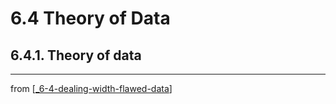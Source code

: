 # 6.4 Theory of Data

## 6.4.1. Theory of data
---
from [[_6-4-dealing-width-flawed-data]]

[//begin]: # "Autogenerated link references for markdown compatibility"
[_6-4-dealing-width-flawed-data]: _6-4-dealing-width-flawed-data.md "6.4 Your data is likely flawed: Dealing with problems in your data"
[//end]: # "Autogenerated link references"